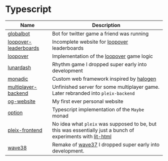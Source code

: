 # Typescript

| Name                                             | Description                                                                                                                     |
| ------------------------------------------------ | ------------------------------------------------------------------------------------------------------------------------------- |
| [globalbot](./globalbot)                         | Bot for twitter game a friend was running                                                                                       |
| [loopover-leaderboards](./loopover-leaderboards) | Incomplete website for [loopover](https://loopover.xyz/) leaderboards                                                           |
| [loopover](./loopover/)                          | Implementation of the [loopover](https://loopover.xyz/) game logic                                                              |
| [lunardash](./lunardash/)                        | Rhythm game I dropped super early into development                                                                              |
| [monadic](./monadic)                             | Custom web framework inspired by [halogen](https://github.com/purescript-halogen/purescript-halogen)                            |
| [multiplayer-backend](./multiplayer-backend)     | Unfinished server for some multiplayer game. Later rebranded into `pleix-backend`                                               |
| [og-website](./og-website)                       | My first ever personal website                                                                                                  |
| [option](./option/)                              | Typescript implementation of the `Maybe` monad                                                                                  |
| [pleix-frontend](./pleix-frontend/)              | No idea what `pleix` was supposed to be, but this was essentially just a bunch of experiments with [lit-html](https://lit.dev/) |
| [wave38](./wave38/)                              | Remake of [wave37](https://github.com/Mateiadrielrafael/wave37) I dropped super early into development.                         |
